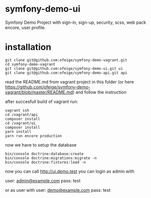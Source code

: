 # symfony-demo-ui
Symfony Demo Project with sign-in, sign-up, security, scss, web pack encore, user profile.  

# installation

``` 
git clone git@github.com:ofeige/symfony-demo-vagrant.git
cd symfony-demo-vagrant
git clone git@github.com:ofeige/symfony-demo-ui.git ui
git clone git@github.com:ofeige/symfony-demo-api.git api
``` 

read the README.md from vagrant project in this folder (or here https://github.com/ofeige/symfony-demo-vagrant/blob/master/README.md) and follow the instruction

after succesfull build of vagrant run:
``` 
vagrant ssh
cd /vagrant/api
composer install
cd /vagrant/ui
composer install
yarn install
yarn run encore production 
``` 

now we have to setup the database
``` 
bin/console doctrine:database:create
bin/console doctrine:migrations:migrate -n
bin/console doctrine:fixtures:load -n
``` 

now you can call http://ui.demo.test 
you can login as admin with 

user: admin@example.com
pass: test

or as user with
user: demo@example.com
pass: test
